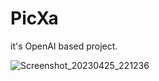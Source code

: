 # PicXa
it's OpenAI based project.


![Screenshot_20230425_221236](https://user-images.githubusercontent.com/64030196/234350094-091858c5-11af-4b81-a23a-b3bee98c294a.png)
